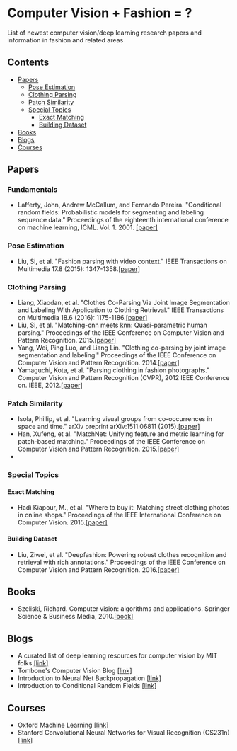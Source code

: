 # Computer Vision + Fashion = ?
List of newest computer vision/deep learning research papers and information in fashion and related areas

## Contents
- [Papers](#papers)
  - [Pose Estimation](#pose-estimation)
  - [Clothing Parsing](#clothing-parsing)
  - [Patch Similarity](#patch-similarity)
  - [Special Topics](#special-topics)
    - [Exact Matching](#exact-matching)
    - [Building Dataset](#building-dataset)
- [Books](#books)
- [Blogs](#blogs)
- [Courses](#courses)

## Papers

### Fundamentals

* Lafferty, John, Andrew McCallum, and Fernando Pereira. "Conditional random fields: Probabilistic models for segmenting and labeling sequence data." Proceedings of the eighteenth international conference on machine learning, ICML. Vol. 1. 2001. [[paper]](http://www.seas.upenn.edu/~strctlrn/bib/PDF/crf.pdf)

### Pose Estimation
* Liu, Si, et al. "Fashion parsing with video context." IEEE Transactions on Multimedia 17.8 (2015): 1347-1358.[[paper]](https://pdfs.semanticscholar.org/2cbe/d30dcccb78ad18e3fedb30db187bf2ee09e7.pdf)

### Clothing Parsing
* Liang, Xiaodan, et al. "Clothes Co-Parsing Via Joint Image Segmentation and Labeling With Application to Clothing Retrieval." IEEE Transactions on Multimedia 18.6 (2016): 1175-1186.[[paper]](http://ss.sysu.edu.cn/~ll/files/TMM_Clothes.pdf)
* Liu, Si, et al. "Matching-cnn meets knn: Quasi-parametric human parsing." Proceedings of the IEEE Conference on Computer Vision and Pattern Recognition. 2015.[[paper]](http://www.cv-foundation.org/openaccess/content_cvpr_2015/papers/Liu_Matching-CNN_Meets_KNN_2015_CVPR_paper.pdf)
* Yang, Wei, Ping Luo, and Liang Lin. "Clothing co-parsing by joint image segmentation and labeling." Proceedings of the IEEE Conference on Computer Vision and Pattern Recognition. 2014.[[paper]](http://www.cv-foundation.org/openaccess/content_cvpr_2014/papers/Yang_Clothing_Co-Parsing_by_2014_CVPR_paper.pdf)
* Yamaguchi, Kota, et al. "Parsing clothing in fashion photographs." Computer Vision and Pattern Recognition (CVPR), 2012 IEEE Conference on. IEEE, 2012.[[paper]](http://www.referitgame.com/home/publications/parsingclothing.pdf)

### Patch Similarity
* Isola, Phillip, et al. "Learning visual groups from co-occurrences in space and time." arXiv preprint arXiv:1511.06811 (2015).[[paper]](https://arxiv.org/pdf/1511.06811.pdf)
* Han, Xufeng, et al. "MatchNet: Unifying feature and metric learning for patch-based matching." Proceedings of the IEEE Conference on Computer Vision and Pattern Recognition. 2015.[[paper]](http://www.cv-foundation.org/openaccess/content_cvpr_2015/papers/Han_MatchNet_Unifying_Feature_2015_CVPR_paper.pdf)
* 

### Special Topics
#### Exact Matching
* Hadi Kiapour, M., et al. "Where to buy it: Matching street clothing photos in online shops." Proceedings of the IEEE International Conference on Computer Vision. 2015.[[paper]](http://www.cv-foundation.org/openaccess/content_iccv_2015/papers/Kiapour_Where_to_Buy_ICCV_2015_paper.pdf)

#### Building Dataset
* Liu, Ziwei, et al. "Deepfashion: Powering robust clothes recognition and retrieval with rich annotations." Proceedings of the IEEE Conference on Computer Vision and Pattern Recognition. 2016.[[paper]](http://www.cv-foundation.org/openaccess/content_cvpr_2016/papers/Liu_DeepFashion_Powering_Robust_CVPR_2016_paper.pdf)

## Books
* Szeliski, Richard. Computer vision: algorithms and applications. Springer Science & Business Media, 2010.[[book]](http://szeliski.org/Book/drafts/SzeliskiBook_20100903_draft.pdf)

## Blogs
* A curated list of deep learning resources for computer vision by MIT folks [[link]](https://github.com/kjw0612/awesome-deep-vision)
* Tombone's Computer Vision Blog [[link]](http://www.computervisionblog.com/)
* Introduction to Neural Net Backpropagation [[link]](http://neuralnetworksanddeeplearning.com/chap2.html)
* Introduction to Conditional Random Fields [[link]](http://blog.echen.me/2012/01/03/introduction-to-conditional-random-fields/)

## Courses
* Oxford Machine Learning [[link]](https://www.cs.ox.ac.uk/people/nando.defreitas/machinelearning)
* Stanford Convolutional Neural Networks for Visual Recognition (CS231n) [[link]](http://cs231n.stanford.edu/)
